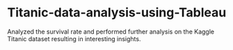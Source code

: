 # Titanic-data-analysis-using-Tableau
Analyzed the survival rate and performed further analysis on the Kaggle Titanic dataset resulting in interesting insights.
